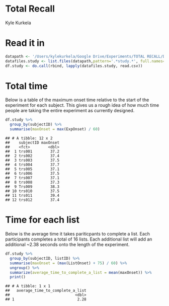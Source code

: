 Total Recall
================
Kyle Kurkela

Read it in
==========

``` r
datapath <- '/Users/kylekurkela/Google Drive/Experiments/TOTAL RECALL/Data/'
datafiles.study <- list.files(datapath,pattern='.*study.*', full.names=TRUE, recursive=TRUE)
df.study <- do.call(rbind, lapply(datafiles.study, read.csv))
```

Total time
==========

Below is a table of the maximum onset time relative to the start of the experiment for each subject. This gives us a rough idea of how much time people are taking the entire experiment as currently designed.

``` r
df.study %>%
  group_by(subjectID) %>%
  summarise(maxOnset = max(ExpOnset) / 60)
```

    ## # A tibble: 12 x 2
    ##    subjectID maxOnset
    ##    <fct>        <dbl>
    ##  1 trs001        37.2
    ##  2 trs002        37.4
    ##  3 trs003        37.5
    ##  4 trs004        37.7
    ##  5 trs005        37.1
    ##  6 trs006        37.5
    ##  7 trs007        37.1
    ##  8 trs008        37.3
    ##  9 Trs009        38.3
    ## 10 trs010        37.5
    ## 11 trs011        39.4
    ## 12 trs012        37.4

Time for each list
==================

Below is the average time it takes pariticpants to complete a list. Each participants completes a total of 16 lists. Each additional list will add an additional ~2.38 seconds onto the length of the experiment.

``` r
df.study %>%
  group_by(subjectID, listID) %>%
  summarise(maxOnset = (max(ListOnset) + 75) / 60) %>%
  ungroup() %>%
  summarize(average_time_to_complete_a_list = mean(maxOnset)) %>%
  print()
```

    ## # A tibble: 1 x 1
    ##   average_time_to_complete_a_list
    ##                             <dbl>
    ## 1                            2.28
